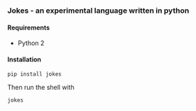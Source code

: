 ### Jokes - an experimental language written in python

#### Requirements

* Python 2

#### Installation

    pip install jokes
    
Then run the shell with

    jokes
    